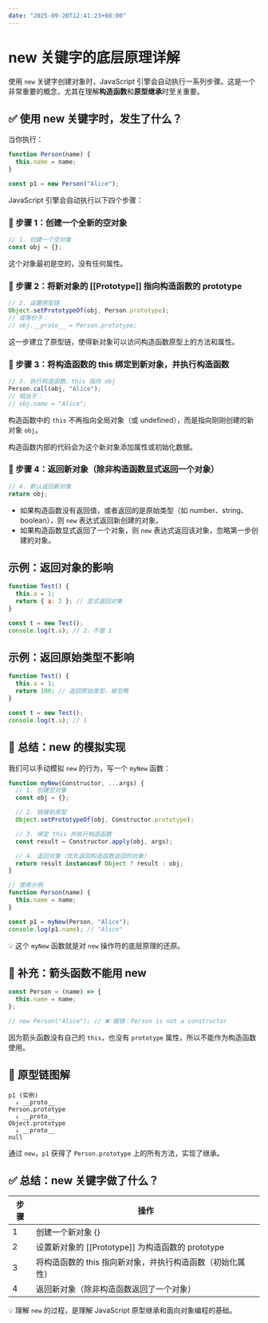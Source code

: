 ```yaml
---
date: "2025-09-20T12:41:23+08:00"
---
```

# new 关键字的底层原理详解

使用 `new` 关键字创建对象时，JavaScript 引擎会自动执行一系列步骤。这是一个非常重要的概念，尤其在理解**构造函数**和**原型继承**时至关重要。

## ✅ 使用 new 关键字时，发生了什么？

当你执行：

```javascript
function Person(name) {
  this.name = name;
}

const p1 = new Person("Alice");
```
JavaScript 引擎会自动执行以下四个步骤：

### 🔹 步骤 1：创建一个全新的空对象

```javascript
// 1. 创建一个空对象
const obj = {};
```
这个对象最初是空的，没有任何属性。

### 🔹 步骤 2：将新对象的 [[Prototype]] 指向构造函数的 prototype

```javascript
// 2. 设置原型链
Object.setPrototypeOf(obj, Person.prototype);
// 或等价于：
// obj.__proto__ = Person.prototype;
```
这一步建立了原型链，使得新对象可以访问构造函数原型上的方法和属性。

### 🔹 步骤 3：将构造函数的 this 绑定到新对象，并执行构造函数

```javascript
// 3. 执行构造函数，this 指向 obj
Person.call(obj, "Alice");
// 相当于：
// obj.name = "Alice";
```
构造函数中的 `this` 不再指向全局对象（或 undefined），而是指向刚刚创建的新对象 `obj`。

构造函数内部的代码会为这个新对象添加属性或初始化数据。

### 🔹 步骤 4：返回新对象（除非构造函数显式返回一个对象）

```javascript
// 4. 默认返回新对象
return obj;
```
- 如果构造函数没有返回值，或者返回的是原始类型（如 number、string、boolean），则 `new` 表达式返回新创建的对象。
- 如果构造函数显式返回了一个对象，则 `new` 表达式返回该对象，忽略第一步创建的对象。

## 示例：返回对象的影响

```javascript
function Test() {
  this.a = 1;
  return { a: 2 }; // 显式返回对象
}

const t = new Test();
console.log(t.a); // 2，不是 1
```
## 示例：返回原始类型不影响

```javascript
function Test() {
  this.a = 1;
  return 100; // 返回原始类型，被忽略
}

const t = new Test();
console.log(t.a); // 1
```
## 🧩 总结：new 的模拟实现

我们可以手动模拟 `new` 的行为，写一个 `myNew` 函数：

```javascript
function myNew(Constructor, ...args) {
  // 1. 创建空对象
  const obj = {};

  // 2. 链接到原型
  Object.setPrototypeOf(obj, Constructor.prototype);

  // 3. 绑定 this 并执行构造函数
  const result = Constructor.apply(obj, args);

  // 4. 返回对象（优先返回构造函数返回的对象）
  return result instanceof Object ? result : obj;
}

// 使用示例
function Person(name) {
  this.name = name;
}

const p1 = myNew(Person, "Alice");
console.log(p1.name); // "Alice"
```
💡 这个 `myNew` 函数就是对 `new` 操作符的底层原理的还原。

## 📌 补充：箭头函数不能用 new

```javascript
const Person = (name) => {
  this.name = name;
};

// new Person("Alice"); // ❌ 报错：Person is not a constructor
```
因为箭头函数没有自己的 `this`，也没有 `prototype` 属性，所以不能作为构造函数使用。

## 🧠 原型链图解

```plaintext
p1 (实例)
  ↓ __proto__
Person.prototype
  ↓ __proto__
Object.prototype
  ↓ __proto__
null
```
通过 `new`，`p1` 获得了 `Person.prototype` 上的所有方法，实现了继承。

## ✅ 总结：new 关键字做了什么？

| 步骤 | 操作 |
|------|------|
| 1 | 创建一个新对象 {} |
| 2 | 设置新对象的 [[Prototype]] 为构造函数的 prototype |
| 3 | 将构造函数的 this 指向新对象，并执行构造函数（初始化属性） |
| 4 | 返回新对象（除非构造函数返回了一个对象） |

💡 理解 `new` 的过程，是理解 JavaScript 原型继承和面向对象编程的基础。